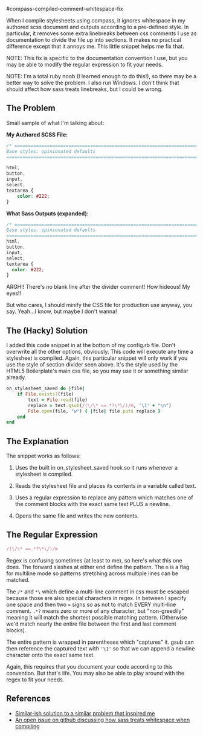 #compass-compiled-comment-whitespace-fix

When I compile stylesheets using compass, it ignores whitespace in my authored scss 
document and outputs according to a pre-defined style. In particular, it removes some 
extra linebreaks between css comments I use as documentation to divide the file 
up into sections. It makes no practical difference except that it annoys me. 
This little snippet helps me fix that.

NOTE: This fix is specific to the documentation convention I use, but you may be able to
modify the regular expression to fit your needs.

NOTE: I'm a total ruby noob (I learned enough to do this!), so there may be a better 
way to solve the problem. I also run Windows. I don't think that should affect 
how sass treats linebreaks, but I could be wrong.

## The Problem

Small sample of what I'm talking about:

**My Authored SCSS File:**
```css
/* ==========================================================================
Base styles: opinionated defaults
========================================================================== */

html,
button,
input,
select,
textarea {
    color: #222;
}
```

**What Sass Outputs (expanded):**
```css
/* ==========================================================================
Base styles: opinionated defaults
========================================================================== */
html,
button,
input,
select,
textarea {
  color: #222;
}
```

ARGH!! There's no blank line after the divider comment! How hideous! My eyes!!

But who cares, I should minify the CSS file for production use anyway, you say. 
Yeah...I know, but maybe I don't wanna!

## The (Hacky) Solution
I added this code snippet in at the bottom of my config.rb file. Don't overwrite 
all the other options, obviously. This code will execute any time a stylesheet is
compiled. Again, this particular snippet will only work if you use the style of 
section divider seen above. It's the style used by the HTML5 Boilerplate's main 
css file, so you may use it or something similar already.

```ruby
on_stylesheet_saved do |file|
    if File.exists?(file)
        text = File.read(file)
        replace = text.gsub(/(\/\* ==.*?\*\/)/m, '\1' + "\n")
        File.open(file, "w") { |file| file.puts replace }
    end
end
```

## The Explanation
The snippet works as follows:

1. Uses the built in on_stylesheet_saved hook so it runs whenever a stylesheet is 
compiled.

2. Reads the stylesheet file and places its contents in a variable called text.

3. Uses a regular expression to replace any pattern which matches one of the comment 
blocks with the exact same text PLUS a newline.

4. Opens the same file and writes the new contents.

## The Regular Expression
```ruby
/(\/\* ==.*?\*\/)/m
```

Regex is confusing sometimes (at least to me), so here's what this one does. The forward 
slashes at either end define the pattern. The `m` is a flag for multiline mode 
so patterns stretching across multiple lines can be matched.

The `/*` and `*\` which define a multi-line comment in css must be escaped because 
those are also special characters in regex. In between I specify one space and then 
two `=` signs so as not to match EVERY multi-line comment. `.*?` means zero or more of any 
character, but "non-greedily" meaning it will match the shortest possible matching pattern. 
(Otherwise we'd match nearly the entire file between the first and last comment blocks).

The entire pattern is wrapped in parentheses which "captures" it. gsub can then reference 
the captured text with `'\1'` so that we can append a newline character onto the 
exact same text.

Again, this requires that you document your code according to this convention. But 
that's life. You may also be able to play around with the regex to fit your needs.

## References
* [Similar-ish solution to a similar problem that inspired me](http://css-tricks.com/compass-compiling-and-wordpress-themes/)
* [An open issue on github discussing how sass treats whitespace when compiling](https://github.com/nex3/sass/issues/161)